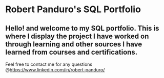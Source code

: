 # Robert Panduro's SQL Portfolio

## Hello! and welcome to my SQL portfolio. This is where I display the project I have worked on through learning and other sources I have learned from courses and certifications. 
Feel free to contact me for any questions @https://www.linkedin.com/in/robert-panduro/
